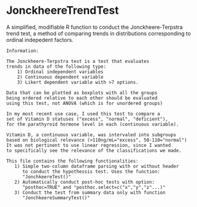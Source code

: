# JonckheereTrendTest

A simplified, modifiable R function to conduct the Jonckheere-Terpstra trend test, a method of comparing trends in distributions corresponding to ordinal indepedent factors.

    Information:
  
    The Jonckheere-Terpstra test is a test that evaluates 
    trends in data of the following type:
        1) Ordinal independent variables
        2) Continuous dependent variable 
        3) Likert dependent variable with >7 options.
    
    Data that can be plotted as boxplots with all the groups 
    being ordered relative to each other should be evaluated 
    using this test, not ANOVA (which is for unordered groups)

    In my most recent use case, I used this test to compare a
    set of Vitamin D statuses ("excess", "normal", "deficient"),
    for the parathyroid hormone level in each (continuous variable).
    
    Vitamin D, a continuous variable, was intervaled into subgroups
    based on biological relevance (>110ng/mL="excess", 50-110="normal")
    It was not pertinent to use linear regression, since I wanted
    to specifically see the relevance of the classifications we made.
    
    This file contains the following functionalities:
       1) Simple two-column dataframe parsing with or without header
          to conduct the hypothessis test. Uses the function:
          "JonchkeereTest()"
       2) Automatically conduct post-hoc tests with option:
          "posthoc=TRUE" and "posthoc.select=c("x","y","z"...)"
       3) Conduct the test from summary data only with function
          "JonchkeereSummaryTest()"
